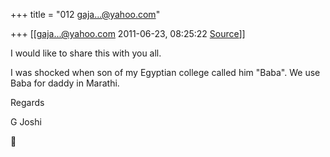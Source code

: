 +++
title = "012 gaja...@yahoo.com"

+++
[[gaja...@yahoo.com	2011-06-23, 08:25:22 [Source](https://groups.google.com/g/samskrita/c/FIo_Yh-0Opg)]]



I would like to share this with you all.

I was shocked when son of my Egyptian college called him "Baba". We use Baba for daddy in Marathi.  
  
Regards

  

  

G Joshi

  



